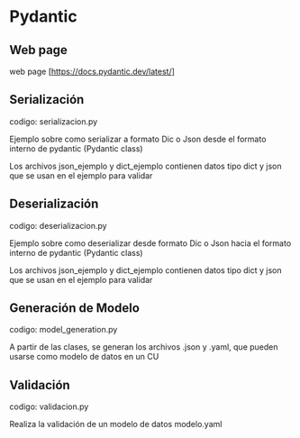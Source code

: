 # Pydantic

## Web page

web page [https://docs.pydantic.dev/latest/]

## Serialización

codigo: serializacion.py

Ejemplo sobre como serializar a formato Dic o Json desde el formato interno de pydantic (Pydantic class)

Los archivos json_ejemplo y dict_ejemplo contienen datos tipo dict y json que se usan en el ejemplo para validar

## Deserialización

codigo: deserializacion.py

Ejemplo sobre como deserializar desde formato Dic o Json hacia el formato interno de pydantic (Pydantic class)

Los archivos json_ejemplo y dict_ejemplo contienen datos tipo dict y json que se usan en el ejemplo para validar

## Generación de Modelo

codigo: model_generation.py

A partir de las clases, se generan los archivos .json y .yaml, que pueden usarse como modelo de datos en un CU

## Validación

codigo: validacion.py

Realiza la validación de un modelo de datos modelo.yaml
